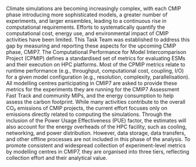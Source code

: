 Climate simulations are becoming increasingly complex, with each CMIP phase introducing more sophisticated models, a greater number of experiments, and larger ensembles, leading to a continuous rise in computational requirements. Efforts to systematically quantify the computational cost, energy use, and environmental impact of CMIP activities have been limited. This Task Team was established to address this gap by measuring and reporting these aspects for the upcoming CMIP phase, CMIP7.
The Computational Performance for Model Intercomparison Project (CPMIP) defines a standardised set of metrics for evaluating ESMs and their execution on HPC platforms. Most of the CPMIP metrics relate to runtime performance (e.g., throughput, computational cost, coupling, I/O) for a given model configuration (e.g., resolution, complexity, parallelisation). 
All modelling centres participating in CMIP7 are asked to provide these metrics for the experiments they are running for the CMIP7 Assessment Fast Track and community MIPs, and the energy consumption to help assess the carbon footprint. 
While many activities contribute to the overall CO₂ emissions of CMIP projects, the current effort focuses only on emissions directly related to computing the simulations. Through the inclusion of the Power Usage Effectiveness (PUE) factor, the estimates will also account for the energy overheads of the HPC facility, such as cooling, networking, and power distribution. However, data storage, data transfers, and other offline processes are not included in this phase of the analysis.
To promote consistent and widespread collection of experiment-level metrics by modelling centres in CMIP7, they are organised into three tiers, reflecting collection effort and their analytical value. 
